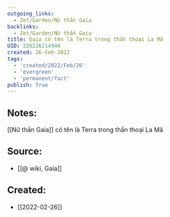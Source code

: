```yaml
---
outgoing_links:
  - Zet/Garden/Nữ thần Gaia
backlinks:
  - Zet/Garden/Nữ thần Gaia
title: Gaia có tên là Terra trong thần thoại La Mã
UID: 220226214944
created: 26-Feb-2022
tags:
  - 'created/2022/Feb/26'
  - 'evergreen'
  - 'permanent/fact'
publish: True
---
```

## Notes:
[[Nữ thần Gaia]] có tên là Terra trong thần thoại La Mã

## Source:
- [[@ wiki, Gaia]]





## Created:
- [[2022-02-26]]
